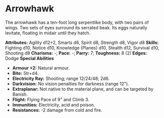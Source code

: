 # Arrowhawk

The arrowhawk has a ten-foot long serpentlike body, with two pairs of
wings. Two sets of eyes surround its serrated beak. Its eggs naturally
levitate, floating in midair until they hatch.

**Attributes:** Agility d12+2, Smarts d6, Spirit d8, Strength d8, Vigor
d8
**Skills:** Fighting d10, Notice d10, Knowledge (Planes) d10, Stealth
d12, Survival d10, Shooting d8
**Charisma:** -; **Pace:** -; **Parry:** 7; **Toughness:** 8 (2)
**Edges:** Dodge
**Special Abilities**

- **Armour +2:** Natural armour.
- **Bite:** Str+d4.
- **Electricity Ray:** Shooting; range 12/24/48; 2d6.
- **Darkvision:** No vision penalties for darkness (range 12").
- **Extraplanar:** Not native to the material plane, and can be targeted
by Banish.
- **Flight:** Flying Pace of 9" and Climb 3.
- **Immunities:** Electricity, acid and poison.
- **Resistances:** -2 damage from cold and fire.
